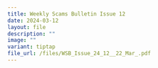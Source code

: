 ```yaml
---
title: Weekly Scams Bulletin Issue 12
date: 2024-03-12
layout: file
description: ""
image: ""
variant: tiptap
file_url: /files/WSB_Issue_24_12__22_Mar_.pdf
---
```

